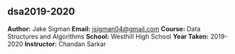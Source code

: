 ## dsa2019-2020

**Author:** Jake Sigman
**Email:** <jsigman04@gmail.com>
**Course:** Data Structures and Algorithms
**School:** Westhill High School
**Year Taken:** 2019-2020
**Instructor:** Chandan Sarkar
